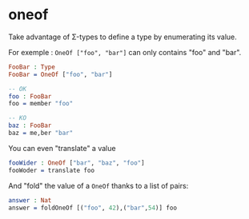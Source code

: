 # oneof

Take advantage of Σ-types to define a type by enumerating its value.

For exemple : `OneOf ["foo", "bar"]` can only contains "foo" and "bar".

```idris
FooBar : Type
FooBar = OneOf ["foo", "bar"]

-- OK
foo : FooBar
foo = member "foo"

-- KO
baz : FooBar
baz = me,ber "bar"
```

You can even "translate" a value

```idris
fooWider : OneOf ["bar", "baz", "foo"]
fooWoder = translate foo
```

And "fold" the value of a `OneOf` thanks to a list of pairs:

```idris
answer : Nat
answer = foldOneOf [("foo", 42),("bar",54)] foo
```

